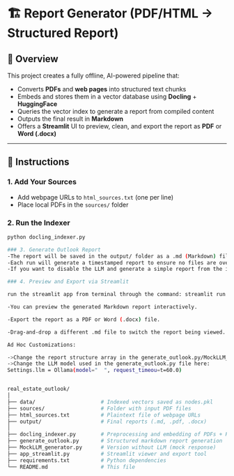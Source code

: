 # 🏗️ Report Generator (PDF/HTML → Structured Report)

## 📌 Overview

This project creates a fully offline, AI-powered pipeline that:

- Converts **PDFs** and **web pages** into structured text chunks
- Embeds and stores them in a vector database using **Docling** + **HuggingFace**
- Queries the vector index to generate a report from compiled content
- Outputs the final result in **Markdown**
- Offers a **Streamlit** UI to preview, clean, and export the report as **PDF** or **Word (.docx)**

---

## 🧭 Instructions

### 1. Add Your Sources
- Add webpage URLs to `html_sources.txt` (one per line)
- Place local PDFs in the `sources/` folder

### 2. Run the Indexer
```bash
python docling_indexer.py

### 3. Generate Outlook Report
-The report will be saved in the output/ folder as a .md (Markdown) file.
-Each run will generate a timestamped report to ensure no files are overwritten.
-If you want to disable the LLM and generate a simple report from the indexed content (e.g. for testing), run the MockLLM_generator.py file instead.

### 4. Preview and Export via Streamlit

run the streamlit app from terminal through the command: streamlit run streamlit_app.py

-You can preview the generated Markdown report interactively.

-Export the report as a PDF or Word (.docx) file.

-Drag-and-drop a different .md file to switch the report being viewed.

Ad Hoc Customizations: 

->Change the report structure array in the generate_outlook.py/MockLLM_generator.py file to change the prompt accordingly.
->Change the LLM model used in the generate_outlook.py file here: 
Settings.llm = Ollama(model="  ", request_timeou=t=60.0)


real_estate_outlook/
│
├── data/                     # Indexed vectors saved as nodes.pkl
├── sources/                  # Folder with input PDF files
├── html_sources.txt          # Plaintext file of webpage URLs
├── output/                   # Final reports (.md, .pdf, .docx)
│
├── docling_indexer.py        # Preprocessing and embedding of PDFs + HTML
├── generate_outlook.py       # Structured markdown report generation
├── MockLLM_generator.py      # Version without LLM (mock response)
├── app_streamlit.py          # Streamlit viewer and export tool
├── requirements.txt          # Python dependencies
└── README.md                 # This file




